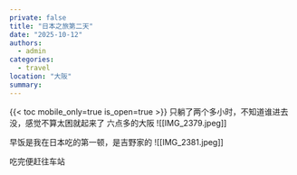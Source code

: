 ```yaml
---
private: false
title: "日本之旅第二天"
date: "2025-10-12"
authors:
  - admin
categories:
  - travel
location: "大阪"
summary:
---
```

{{< toc mobile_only=true is_open=true >}}
只躺了两个多小时，不知道谁进去没，感觉不算太困就起来了
六点多的大阪
![[IMG_2379.jpeg]]

早饭是我在日本吃的第一顿，是吉野家的
![[IMG_2381.jpeg]]

吃完便赶往车站